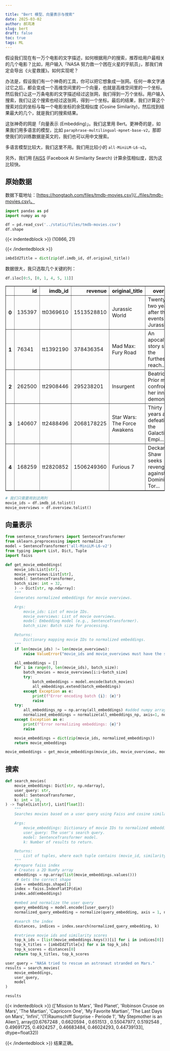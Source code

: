 ```yaml
---

title: "Bert 模型、向量表示与搜索"
date: 2025-03-02
author: 郝鸿涛
slug: bert
draft: false
toc: true
tags: ML
---
```


假设我们现在有一万个电影的文字描述，如何根据用户的搜索，推荐给用户最相关的几个电影？比如，用户输入「NASA 努力救一个困在火星的宇航员」，那我们肯定会导出《火星救援》。如何实现呢？

办法是，假设我们有一个神奇的工具，你可以把它想象成一张网。任何一串文字通过它之后，都会变成一个高维空间里的一个向量，也就是高维空间里的一个坐标。然后我们让这一万条电影的文字描述经过这张网，我们得到一万个坐标。用户输入搜索，我们让这个搜索也经过这张网，得到一个坐标。最后的结果，我们计算这个搜索对应的坐标与每一个电影坐标的余弦相似度 (Cosine Similarity)，然后找到结果最大的几个，就是我们的搜索结果。

这张神奇的网是「向量表示 (Embedding)」。我们这里用 Bert。更神奇的是，如果我们用多语言的模型，比如 `paraphrase-multilingual-mpnet-base-v2`，那即使我们的训练数据是英文的，我们也可以用中文搜索。

多语言模型比较大，我们这里不用。我们用比较小的 `all-MiniLM-L6-v2`。

另外，我们用 [FAISS](https://pypi.org/project/faiss-cpu/) (Facebook AI Similarity Search) 计算余弦相似度，因为这比较快。

## 原始数据

数据下载地址：[https://hongtaoh.com/files/tmdb-movies.csv](/../files/tmdb-movies.csv)。


```python
import pandas as pd 
import numpy as np 
```


```python
df = pd.read_csv('../static/files/tmdb-movies.csv')
df.shape
```




{{< indentedblock >}}
    (10866, 21)




{{< /indentedblock >}}
```python
imbdId2Title = dict(zip(df.imdb_id, df.original_title))
```

数据很大，我只选取几个关键的列：


```python
df.iloc[0:5, [0, 1, 4, 5, 11]]
```




<div>
<style scoped>
    .dataframe tbody tr th:only-of-type {
        vertical-align: middle;
    }

    .dataframe tbody tr th {
        vertical-align: top;
    }

    .dataframe thead th {
        text-align: right;
    }
</style>
<table border="1" class="dataframe">
  <thead>
    <tr style="text-align: right;">
      <th></th>
      <th>id</th>
      <th>imdb_id</th>
      <th>revenue</th>
      <th>original_title</th>
      <th>overview</th>
    </tr>
  </thead>
  <tbody>
    <tr>
      <th>0</th>
      <td>135397</td>
      <td>tt0369610</td>
      <td>1513528810</td>
      <td>Jurassic World</td>
      <td>Twenty-two years after the events of Jurassic ...</td>
    </tr>
    <tr>
      <th>1</th>
      <td>76341</td>
      <td>tt1392190</td>
      <td>378436354</td>
      <td>Mad Max: Fury Road</td>
      <td>An apocalyptic story set in the furthest reach...</td>
    </tr>
    <tr>
      <th>2</th>
      <td>262500</td>
      <td>tt2908446</td>
      <td>295238201</td>
      <td>Insurgent</td>
      <td>Beatrice Prior must confront her inner demons ...</td>
    </tr>
    <tr>
      <th>3</th>
      <td>140607</td>
      <td>tt2488496</td>
      <td>2068178225</td>
      <td>Star Wars: The Force Awakens</td>
      <td>Thirty years after defeating the Galactic Empi...</td>
    </tr>
    <tr>
      <th>4</th>
      <td>168259</td>
      <td>tt2820852</td>
      <td>1506249360</td>
      <td>Furious 7</td>
      <td>Deckard Shaw seeks revenge against Dominic Tor...</td>
    </tr>
  </tbody>
</table>
</div>




```python
# 我们只需要用到这两列
movie_ids = df.imdb_id.tolist()
movie_overviews = df.overview.tolist()
```

## 向量表示


```python
from sentence_transformers import SentenceTransformer
from sklearn.preprocessing import normalize
model = SentenceTransformer('all-MiniLM-L6-v2')
from typing import List, Dict, Tuple
import faiss 
```


```python
def get_movie_embeddings(
    movie_ids:List[str], 
    movie_overviews:List[str], 
    model: SentenceTransformer,
    batch_size: int = 32, 
    ) -> Dict[str, np.ndarray]:
    """
    Generates normalized embeddings for movie overviews.

    Args:
        movie_ids: List of movie IDs.
        movie_overviews: List of movie overviews.
        model: Embedding model (e.g., SentenceTransformer).
        batch_size: Batch size for processing.

    Returns:
        Dictionary mapping movie IDs to normalized embeddings.
    """
    if len(movie_ids) != len(movie_overviews):
        raise ValueError("movie_ids and movie_overviews must have the same length.")

    all_embeddings = []
    for i in range(0, len(movie_ids), batch_size):
        batch_movies = movie_overviews[i:i+batch_size]
        try:
            batch_embeddings = model.encode(batch_movies)
            all_embeddings.extend(batch_embeddings)
        except Exception as e:
            print(f"Error encoding batch {i}: {e}")
            raise
    try:
        all_embeddings_np = np.array(all_embeddings) #added numpy array conversion.
        normalized_embeddings = normalize(all_embeddings_np, axis=1, norm='l2')
    except Exception as e:
        print(f"Error normalizing embeddings: {e}")
        raise

    movie_embeddings = dict(zip(movie_ids, normalized_embeddings))
    return movie_embeddings
```


```python
movie_embeddings = get_movie_embeddings(movie_ids, movie_overviews, model)
```

## 搜索


```python
def search_movies(
    movie_embeddings: Dict[str, np.ndarray],
    user_query: str,
    model: SentenceTransformer,
    k: int = 10,
) -> Tuple[List[str], List[float]]:
    """
    Searches movies based on a user query using Faiss and cosine similarity.

    Args:
        movie_embeddings: Dictionary of movie IDs to normalized embeddings.
        user_query: The user's search query.
        model: SentenceTransformer model.
        k: Number of results to return.

    Returns:
        List of tuples, where each tuple contains (movie_id, similarity_score).
    """
    #prepare faiss index
    # Creates a 2D NumPy array
    embeddings = np.array(list(movie_embeddings.values())) 
     # Gets the correct shape
    dim = embeddings.shape[1]                            
    index = faiss.IndexFlatIP(dim)
    index.add(embeddings)

    #embed and normalize the user query
    query_embedding = model.encode([user_query])
    normalized_query_embedding = normalize(query_embedding, axis = 1, norm = 'l2')

    #search the index
    distances, indices = index.search(normalized_query_embedding, k)

    #retrieve movie ids and similarity scores
    top_k_ids = [list(movie_embeddings.keys())[i] for i in indices[0]]
    top_k_titles = [imbdId2Title[x] for x in top_k_ids]
    top_k_scores = distances[0]
    return top_k_titles, top_k_scores
```


```python
user_query = "NASA tried to rescue an astronaut stranded on Mars."
results = search_movies(
    movie_embeddings,
    user_query,
    model
)
```


```python
results 
```




{{< indentedblock >}}
    (['Mission to Mars',
      'Red Planet',
      'Robinson Crusoe on Mars',
      'The Martian',
      'Capricorn One',
      'My Favorite Martian',
      'The Last Days on Mars',
      'Infini',
      '(T)Raumschiff Surprise - Periode 1',
      'My Stepmother is an Alien'],
     array([0.6767248 , 0.6620594 , 0.651513  , 0.55047977, 0.5192548 ,
            0.49691725, 0.4924257 , 0.46683484, 0.46024293, 0.44739133],
           dtype=float32))



{{< /indentedblock >}}
结果正确。
